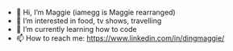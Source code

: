 - 👋 Hi, I’m Maggie (iamegg is Maggie rearranged)
- 👀 I’m interested in food, tv shows, travelling
- 🌱 I’m currently learning how to code
- 📫 How to reach me: https://www.linkedin.com/in/dingmaggie/

<!---
iamegg3/iamegg3 is a ✨ special ✨ repository because its `README.md` (this file) appears on your GitHub profile.
You can click the Preview link to take a look at your changes.
- 💞️ I’m looking to collaborate on ...
--->
